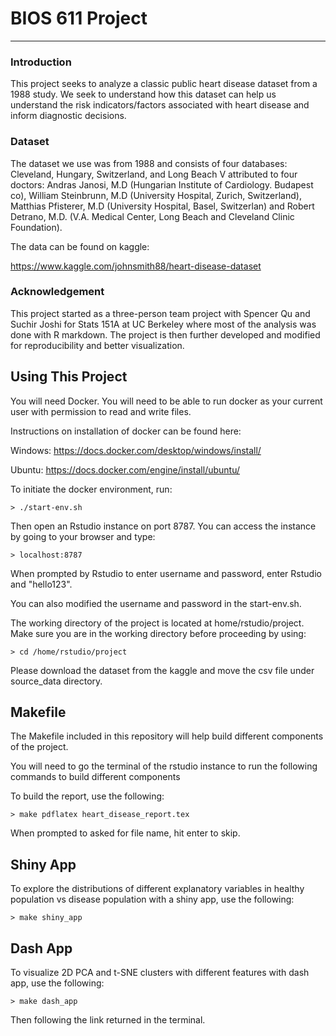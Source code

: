BIOS 611 Project
===================

-----------------------------

### Introduction
This project seeks to analyze a classic public heart disease dataset from a 1988 study. We seek to
understand how this dataset can help us understand the risk indicators/factors associated with heart
disease and inform diagnostic decisions.


### Dataset
The dataset we use was from 1988 and consists of four databases: Cleveland,
Hungary, Switzerland, and Long Beach V attributed to four doctors: Andras
Janosi, M.D (Hungarian Institute of Cardiology. Budapest co), William Steinbrunn, M.D (University Hospital, Zurich, Switzerland), Matthias Pfisterer, M.D
(University Hospital, Basel, Switzerlan) and Robert Detrano, M.D. (V.A. Medical Center, Long Beach and Cleveland Clinic Foundation).


The data can be found on kaggle:

https://www.kaggle.com/johnsmith88/heart-disease-dataset


### Acknowledgement
This project started as a three-person team project with Spencer Qu and Suchir Joshi for Stats 151A at UC Berkeley where most of the analysis was done with R markdown. The project is then further developed and modified for reproducibility and better visualization.


Using This Project
------------------
You will need Docker. You will need to be able to run docker as your current user with permission to read and write files.

Instructions on installation of docker can be found here:

Windows: https://docs.docker.com/desktop/windows/install/

Ubuntu: https://docs.docker.com/engine/install/ubuntu/


To initiate the docker environment, run:

	> ./start-env.sh

Then open an Rstudio instance on port 8787. You can access the instance by going
to your browser and type:

	> localhost:8787

When prompted by Rstudio to enter username and password, enter Rstudio and "hello123".

You can also modified the username and password in the start-env.sh.

The working directory of the project is located at home/rstudio/project. Make sure
you are in the working directory before proceeding by using:

	> cd /home/rstudio/project



Please download the dataset from the kaggle and move the csv file under source_data directory.


Makefile
--------
The Makefile included in this repository will help build different components
 of the project.

You will need to go the terminal of the rstudio instance to run the following commands
to build different components

To build the report, use the following:

	> make pdflatex heart_disease_report.tex

When prompted to asked for file name, hit enter to skip.

Shiny App
---------
To explore the distributions of different explanatory variables in healthy population
vs disease population with a shiny app, use the following:

	> make shiny_app


Dash App
---------
To visualize 2D PCA and t-SNE clusters with different features with dash app, use the following:

	> make dash_app

Then following the link returned in the terminal.
